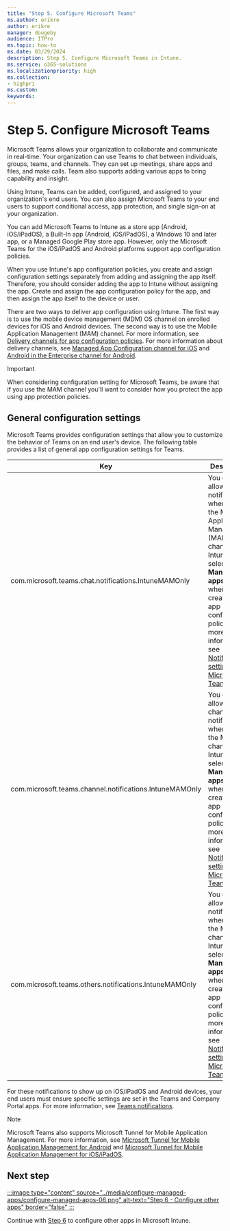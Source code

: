 ```yaml
---
title: "Step 5. Configure Microsoft Teams"
ms.author: erikre
author: erikre
manager: dougeby
audience: ITPro
ms.topic: how-to
ms.date: 03/29/2024
description: Step 5. Configure Microsoft Teams in Intune.
ms.service: o365-solutions
ms.localizationpriority: high
ms.collection:
- highpri
ms.custom:
keywords:
---
```


# Step 5. Configure Microsoft Teams

Microsoft Teams allows your organization to collaborate and communicate in real-time. Your organization can use Teams to chat between individuals, groups, teams, and channels. They can set up meetings, share apps and files, and make calls. Team also supports adding various apps to bring capability and insight.

Using Intune, Teams can be added, configured, and assigned to your organization's end users. You can also assign Microsoft Teams to your end users to support conditional access, app protection, and single sign-on at your organization.

You can add Microsoft Teams to Intune as a store app (Android, iOS/iPadOS), a Built-In app (Android, iOS/iPadOS), a Windows 10 and later app, or a Managed Google Play store app. However, only the Microsoft Teams for the iOS/iPadOS and Android platforms support app configuration policies.

When you use Intune's app configuration policies, you create and assign configuration settings separately from adding and assigning the app itself. Therefore, you should consider adding the app to Intune without assigning the app. Create and assign the app configuration policy for the app, and then assign the app itself to the device or user.

There are two ways to deliver app configuration using Intune. The first way is to use the mobile device management (MDM) OS channel on enrolled devices for iOS and Android devices. The second way is to use the Mobile Application Management (MAM) channel. For more information, see [Delivery channels for app configuration policies](apps-config-overview.md#delivery-channels-for-app-configuration-policies). For more information about delivery channels, see [Managed App Configuration channel for iOS](https://developer.apple.com/library/content/samplecode/sc2279/Introduction/Intro.html) and [Android in the Enterprise channel for Android](https://developer.android.com/work/managed-configurations).

> [!IMPORTANT]
> When considering configuration setting for Microsoft Teams, be aware that if you use the MAM channel you'll want to consider how you protect the app using app protection policies.

## General configuration settings

Microsoft Teams provides configuration settings that allow you to customize the behavior of Teams on an end user's device. The following table provides a list of general app configuration settings for Teams.

| Key | Description |
|---|---|
| com.microsoft.teams.chat.notifications.IntuneMAMOnly | You can allow chat notifications   when using the  Mobile Application   Management (MAM) channel in Intune. You select the **Managed apps** option when you create an app configuration policy. For more information, see [Notification   settings in Microsoft   Teams](/mem/intune/apps/manage-microsoft-teams#notification-settings-in-microsoft-teams). |
| com.microsoft.teams.channel.notifications.IntuneMAMOnly | You can allow channel   notifications when using the MAM channel in Intune. You select the **Managed   apps** option when you create an app configuration policy. For more information,   see [Notification settings in Microsoft   Teams](/mem/intune/apps/manage-microsoft-teams#notification-settings-in-microsoft-teams). |
| com.microsoft.teams.others.notifications.IntuneMAMOnly | You can allow other   notifications when using the MAM channel in Intune. You select the **Managed   apps** option when you create an app configuration policy. For more information,   see [Notification settings in Microsoft   Teams](/mem/intune/apps/manage-microsoft-teams#notification-settings-in-microsoft-teams). |

For these notifications to show up on iOS/iPadOS and Android devices, your end users must ensure specific settings are set in the Teams and Company Portal apps. For more information, see [Teams notifications](/mem/intune/apps/manage-microsoft-teams#for-the-notifications-to-show-up-on-ios-and-android-devices).

> [!NOTE]
> Microsoft Teams also supports Microsoft Tunnel for Mobile Application Management. For more information, see [Microsoft Tunnel for Mobile Application Management for Android](/mem/intune/protect/microsoft-tunnel-mam-android) and [Microsoft Tunnel for Mobile Application Management for iOS/iPadOS](/mem/intune/protect/microsoft-tunnel-mam-ios).

## Next step

[:::image type="content" source="../media/configure-managed-apps/configure-managed-apps-06.png" alt-text="Step 6 - Configure other apps" border="false" :::](apps-config-step-6.md)

Continue with [Step 6](apps-config-step-6.md) to configure other apps in Microsoft Intune.